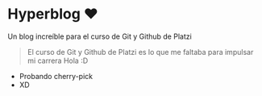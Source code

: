 # Hyperblog ❤️
Un blog increíble para el curso de Git y Github de Platzi
> El curso de Git y Github de Platzi es lo que me faltaba para impulsar mi carrera 
> Hola :D
* Probando cherry-pick
* XD

